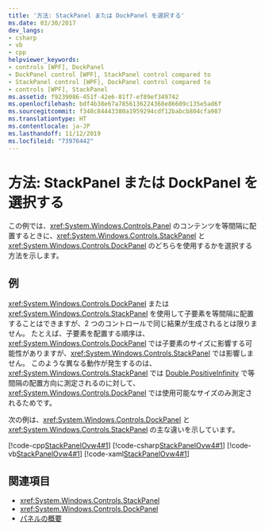 ```yaml
---
title: '方法: StackPanel または DockPanel を選択する'
ms.date: 03/30/2017
dev_langs:
- csharp
- vb
- cpp
helpviewer_keywords:
- controls [WPF], DockPanel
- DockPanel control [WPF], StackPanel control compared to
- StackPanel control [WPF], DockPanel control compared to
- controls [WPF], StackPanel
ms.assetid: f9239086-451f-42e6-81f7-ef89ef349742
ms.openlocfilehash: bdf4b38e67a7856136224368e86609c135e5ad6f
ms.sourcegitcommit: f348c84443380a1959294cdf12babcb804cfa987
ms.translationtype: HT
ms.contentlocale: ja-JP
ms.lasthandoff: 11/12/2019
ms.locfileid: "73976442"
---
```

# <a name="how-to-choose-between-stackpanel-and-dockpanel"></a>方法: StackPanel または DockPanel を選択する
この例では、<xref:System.Windows.Controls.Panel> のコンテンツを等間隔に配置するときに、<xref:System.Windows.Controls.StackPanel> と <xref:System.Windows.Controls.DockPanel> のどちらを使用するかを選択する方法を示します。

## <a name="example"></a>例
 <xref:System.Windows.Controls.DockPanel> または <xref:System.Windows.Controls.StackPanel> を使用して子要素を等間隔に配置することはできますが、2 つのコントロールで同じ結果が生成されるとは限りません。 たとえば、子要素を配置する順序は、<xref:System.Windows.Controls.DockPanel> では子要素のサイズに影響する可能性がありますが、<xref:System.Windows.Controls.StackPanel> では影響しません。 このような異なる動作が発生するのは、<xref:System.Windows.Controls.StackPanel> では [Double.PositiveInfinity](xref:System.Double.PositiveInfinity) で等間隔の配置方向に測定されるのに対して、<xref:System.Windows.Controls.DockPanel> では使用可能なサイズのみ測定されるためです。

 次の例は、<xref:System.Windows.Controls.DockPanel> と <xref:System.Windows.Controls.StackPanel> の主な違いを示しています。

 [!code-cpp[StackPanelOvw4#1](~/samples/snippets/cpp/VS_Snippets_Wpf/StackPanelOvw4/CPP/StackPanel_Ovw_Sample4.cpp#1)]
 [!code-csharp[StackPanelOvw4#1](~/samples/snippets/csharp/VS_Snippets_Wpf/StackPanelOvw4/CSharp/StackPanel_Ovw_Sample4.cs#1)]
 [!code-vb[StackPanelOvw4#1](~/samples/snippets/visualbasic/VS_Snippets_Wpf/StackPanelOvw4/VisualBasic/StackPanelSamp.vb#1)]
 [!code-xaml[StackPanelOvw4#1](~/samples/snippets/xaml/VS_Snippets_Wpf/StackPanelOvw4/XAML/default.xaml#1)]

## <a name="see-also"></a>関連項目

- <xref:System.Windows.Controls.StackPanel>
- <xref:System.Windows.Controls.DockPanel>
- [パネルの概要](panels-overview.md)
